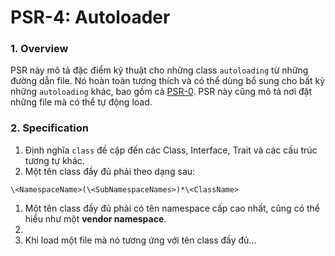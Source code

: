 PSR-4: Autoloader
=================

### 1. Overview
PSR này mô tả đặc điểm kỹ thuật cho những class `autoloading` từ những đường dẫn file.
Nó hoàn toàn tương thích và có thể dùng bổ sung cho bất kỳ những `autoloading` khác, bao gồm cả [PSR-0](https://github.com/runsystem-hiennt2/PSR/blob/master/PSR-0.md).
PSR này cũng mô tả nơi đặt những file mà có thể tự động load.

### 2. Specification
1. Định nghĩa `class` đề cập đến các Class, Interface, Trait và các cấu trúc tương tự khác.
2. Một tên class đầy đủ phải theo dạng sau:

  ```
  \<NamespaceName>(\<SubNamespaceNames>)*\<ClassName>
  ```
  1. Một tên class đầy đủ phải có tên namespace cấp cao nhất, cũng có thể hiểu như một **vendor namespace**.
  2.
3. Khi load một file mà nó tương ứng với tên class đầy đủ...
